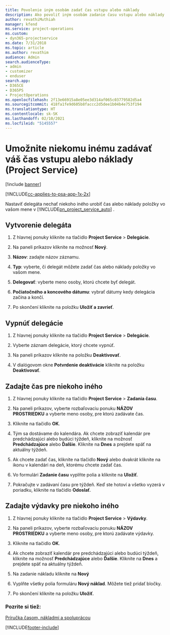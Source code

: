 ```yaml
---
title: Povolenie iným osobám zadať čas vstupu alebo náklady
description: Ako povoliť iným osobám zadanie času vstupu alebo náklady v Project Service
author: revathiMuthiah
manager: kfend
ms.service: project-operations
ms.custom:
- dyn365-projectservice
ms.date: 7/31/2018
ms.topic: article
ms.author: revathim
audience: Admin
search.audienceType:
- admin
- customizer
- enduser
search.app:
- D365CE
- D365PS
- ProjectOperations
ms.openlocfilehash: 2f13e66915a8e05ee3d314af065c03779582d5a4
ms.sourcegitcommit: 418fa1fe9d605b8faccc2d5dee1b04b4e753f194
ms.translationtype: HT
ms.contentlocale: sk-SK
ms.lasthandoff: 02/10/2021
ms.locfileid: "5145557"
---
```

# <a name="allow-someone-else-to-enter-your-time-entry-or-expense-project-service"></a>Umožnite niekomu inému zadávať váš čas vstupu alebo náklady (Project Service)

[!include [banner](../includes/psa-now-project-operations.md)]

[!INCLUDE[cc-applies-to-psa-app-1x-2x](../includes/cc-applies-to-psa-app-1x-2x.md)]

Nastaviť delegáta nechať niekoho iného urobiť čas alebo náklady položky vo vašom mene v [!INCLUDE[pn_project_service_auto](../includes/pn-project-service-auto.md)] .  
  
## <a name="create-a-delegate"></a>Vytvorenie delegáta  
  
1.  Z hlavnej ponuky kliknite na tlačidlo **Project Service** > **Delegácie**.  
  
2.  Na paneli príkazov kliknite na možnosť **Nový**.  
  
3. **Názov**: zadajte názov záznamu.  
  
4. **Typ**: vyberte, či delegát môžete zadať čas alebo náklady položky vo vašom mene.  
  
5. **Delegovať**: vyberte meno osoby, ktorú chcete byť delegát.  
  
6. **Počiatočného a koncového dátumu**: vybrať dátumy kedy delegácia začína a končí.  
  
7.  Po skončení kliknite na položku **Uložiť a zavrieť**.  
  
## <a name="turn-off-delegation"></a>Vypnúť delegácie  
  
1.  Z hlavnej ponuky kliknite na tlačidlo **Project Service** > **Delegácie**.  
  
2.  Vyberte záznam delegácie, ktorý chcete vypnúť.  
  
3.  Na paneli príkazov kliknite na položku **Deaktivovať**.  
  
4.  V dialógovom okne **Potvrdenie deaktivácie** kliknite na položku **Deaktivovať**.  
  
## <a name="enter-time-for-someone-else"></a>Zadajte čas pre niekoho iného  
  
1.  Z hlavnej ponuky kliknite na tlačidlo **Project Service** > **Zadania času**.  
  
2.  Na paneli príkazov, vyberte rozbaľovaciu ponuku **NÁZOV PROSTRIEDKU** a vyberte meno osoby, pre ktorú zadávate čas.  
  
3.  Kliknite na tlačidlo **OK**.  
  
4.  Tým sa dostávame do kalendára. Ak chcete zobraziť kalendár pre predchádzajúci alebo budúci týždeň, kliknite na možnosť **Predchádzajúce** alebo **Ďalšie**. Kliknite na **Dnes** a prejdete späť na aktuálny týždeň.  
  
5.  Ak chcete zadať čas, kliknite na tlačidlo **Nový** alebo dvakrát kliknite na ikonu v kalendári na deň, ktorému chcete zadať čas.  
  
6.  Vo formulári **Zadanie času** vyplňte polia a kliknite na **Uložiť**.  
  
7.  Pokračujte v zadávaní času pre týždeň. Keď ste hotoví a všetko vyzerá v poriadku, kliknite na tlačidlo **Odoslať**.  
  
## <a name="enter-expenses-for-someone-else"></a>Zadajte výdavky pre niekoho iného  
  
1.  Z hlavnej ponuky kliknite na tlačidlo **Project Service** > **Výdavky**.  
  
2.  Na paneli príkazov, vyberte rozbaľovaciu ponuku **NÁZOV PROSTRIEDKU** a vyberte meno osoby, pre ktorú zadávate výdavky.  
  
3.  Kliknite na tlačidlo **OK**.  
  
4.  Ak chcete zobraziť kalendár pre predchádzajúci alebo budúci týždeň, kliknite na možnosť **Predchádzajúce** alebo **Ďalšie**. Kliknite na **Dnes** a prejdete späť na aktuálny týždeň.  
  
5.  Na zadanie nákladu kliknite na **Nový**  
  
6.  Vyplňte všetky polia formuláru **Nový náklad**. Môžete tiež pridať bločky.  
  
7.  Po skončení kliknite na položku **Uložiť**.  
  
### <a name="see-also"></a>Pozrite si tiež:  
 [Príručka časom, nákladmi a spoluprácou](../psa/time-expense-collaboration-guide.md)


[!INCLUDE[footer-include](../includes/footer-banner.md)]